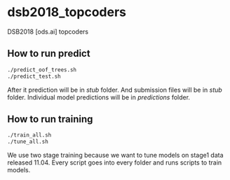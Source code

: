 # dsb2018_topcoders
DSB2018 [ods.ai] topcoders 

## How to run predict
```bash
./predict_oof_trees.sh
./predict_test.sh
```

After it prediction will be in _stub_ folder. And submission files will be in _stub_ folder. Individual model predictions will be in _predictions_ folder.

## How to run training
```bash
./train_all.sh
./tune_all.sh
```

We use two stage training because we want to tune models on stage1 data released 11.04.
Every script goes into every folder and runs scripts to train models.

